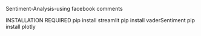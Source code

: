 Sentiment-Analysis-using facebook comments

INSTALLATION REQUIRED 
pip install streamlit
pip install vaderSentiment
pip install plotly
